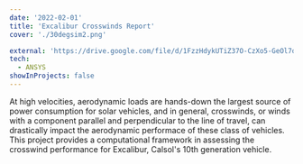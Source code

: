 ```yaml
---
date: '2022-02-01'
title: 'Excalibur Crosswinds Report'
cover: './30degsim2.png'

external: 'https://drive.google.com/file/d/1FzzHdykUTiZ37O-CzXo5-GeOl7qPba_V/view?usp=sharing'
tech:
  - ANSYS
showInProjects: false
---
```


At high velocities, aerodynamic loads are hands-down the largest source of power consumption for solar vehicles, and in general, crosswinds, or winds with a component parallel and perpendicular to the line of travel, can drastically impact the aerodynamic performace of these class of vehicles. This project provides a computational framework in assessing the crosswind performance for Excalibur, Calsol's 10th generation vehicle.
